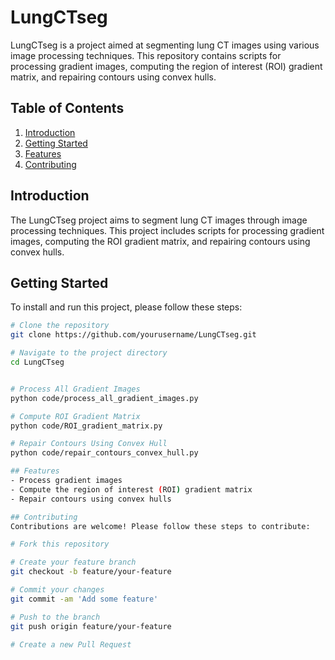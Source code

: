 # LungCTseg

LungCTseg is a project aimed at segmenting lung CT images using various image processing techniques. This repository contains scripts for processing gradient images, computing the region of interest (ROI) gradient matrix, and repairing contours using convex hulls.

## Table of Contents

1. [Introduction](#introduction)
2. [Getting Started](#getting-started)
3. [Features](#features)
4. [Contributing](#contributing)

## Introduction

The LungCTseg project aims to segment lung CT images through image processing techniques. This project includes scripts for processing gradient images, computing the ROI gradient matrix, and repairing contours using convex hulls.

## Getting Started

To install and run this project, please follow these steps:

```bash
# Clone the repository
git clone https://github.com/yourusername/LungCTseg.git

# Navigate to the project directory
cd LungCTseg


# Process All Gradient Images
python code/process_all_gradient_images.py

# Compute ROI Gradient Matrix
python code/ROI_gradient_matrix.py

# Repair Contours Using Convex Hull
python code/repair_contours_convex_hull.py

## Features
- Process gradient images
- Compute the region of interest (ROI) gradient matrix
- Repair contours using convex hulls

## Contributing
Contributions are welcome! Please follow these steps to contribute:

# Fork this repository

# Create your feature branch
git checkout -b feature/your-feature

# Commit your changes
git commit -am 'Add some feature'

# Push to the branch
git push origin feature/your-feature

# Create a new Pull Request

